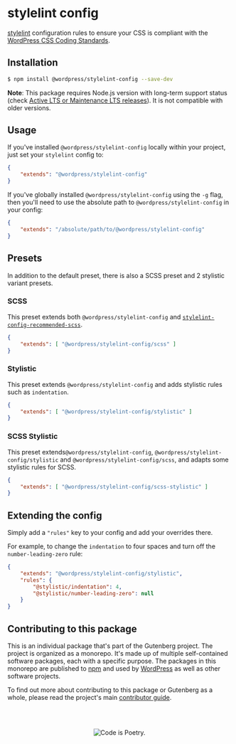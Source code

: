 # stylelint config

[stylelint](https://stylelint.io/) configuration rules to ensure your CSS is compliant with the [WordPress CSS Coding Standards](https://developer.wordpress.org/coding-standards/wordpress-coding-standards/css/).

## Installation

```bash
$ npm install @wordpress/stylelint-config --save-dev
```

**Note**: This package requires Node.js version with long-term support status (check [Active LTS or Maintenance LTS releases](https://nodejs.org/en/about/previous-releases)). It is not compatible with older versions.

## Usage

If you've installed `@wordpress/stylelint-config` locally within your project, just set your `stylelint` config to:

```json
{
	"extends": "@wordpress/stylelint-config"
}
```

If you've globally installed `@wordpress/stylelint-config` using the `-g` flag, then you'll need to use the absolute path to `@wordpress/stylelint-config` in your config:

```json
{
	"extends": "/absolute/path/to/@wordpress/stylelint-config"
}
```

## Presets

In addition to the default preset, there is also a SCSS preset and 2 stylistic variant presets.

### SCSS

This preset extends both `@wordpress/stylelint-config` and [`stylelint-config-recommended-scss`](https://github.com/kristerkari/stylelint-config-recommended-scss).

```json
{
	"extends": [ "@wordpress/stylelint-config/scss" ]
}
```

### Stylistic

This preset extends `@wordpress/stylelint-config` and adds stylistic rules such as `indentation`.

```json
{
	"extends": [ "@wordpress/stylelint-config/stylistic" ]
}
```

### SCSS Stylistic

This preset extends`@wordpress/stylelint-config`, `@wordpress/stylelint-config/stylistic` and `@wordpress/stylelint-config/scss`, and adapts some stylistic rules for SCSS.

```json
{
	"extends": [ "@wordpress/stylelint-config/scss-stylistic" ]
}
```

## Extending the config

Simply add a `"rules"` key to your config and add your overrides there.

For example, to change the `indentation` to four spaces and turn off the `number-leading-zero` rule:

```json
{
	"extends": "@wordpress/stylelint-config/stylistic",
	"rules": {
		"@stylistic/indentation": 4,
		"@stylistic/number-leading-zero": null
	}
}
```

## Contributing to this package

This is an individual package that's part of the Gutenberg project. The project is organized as a monorepo. It's made up of multiple self-contained software packages, each with a specific purpose. The packages in this monorepo are published to [npm](https://www.npmjs.com/) and used by [WordPress](https://make.wordpress.org/core/) as well as other software projects.

To find out more about contributing to this package or Gutenberg as a whole, please read the project's main [contributor guide](https://github.com/WordPress/gutenberg/tree/HEAD/CONTRIBUTING.md).

<br /><br /><p align="center"><img src="https://s.w.org/style/images/codeispoetry.png?1" alt="Code is Poetry." /></p>
